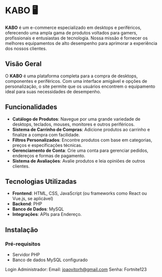 # KABO 🖥️

**KABO** é um e-commerce especializado em desktops e periféricos, oferecendo uma ampla gama de produtos voltados para gamers, profissionais e entusiastas de tecnologia. Nossa missão é fornecer os melhores equipamentos de alto desempenho para aprimorar a experiência dos nossos clientes.

## Visão Geral

O **KABO** é uma plataforma completa para a compra de desktops, componentes e periféricos. Com uma interface amigável e opções de personalização, o site permite que os usuários encontrem o equipamento ideal para suas necessidades de desempenho.

## Funcionalidades

- **Catálogo de Produtos**: Navegue por uma grande variedade de desktops, teclados, mouses, monitores e outros periféricos.
- **Sistema de Carrinho de Compras**: Adicione produtos ao carrinho e finalize a compra com facilidade.
- **Filtros Personalizados**: Encontre produtos com base em categorias, preços e especificações técnicas.
- **Gerenciamento de Conta**: Crie uma conta para gerenciar pedidos, endereços e formas de pagamento.
- **Sistema de Avaliações**: Avalie produtos e leia opiniões de outros clientes.

## Tecnologias Utilizadas

- **Frontend**: HTML, CSS, JavaScript (ou frameworks como React ou Vue.js, se aplicável)
- **Backend**: PHP
- **Banco de Dados**: MySQL
- **Integrações**: APIs para Endereço.

## Instalação

### Pré-requisitos

- Servidor PHP
- Banco de dados MySQL configurado

Login Administrador:
Email: joaovitorh@gmail.com
Senha: Fortnite123
